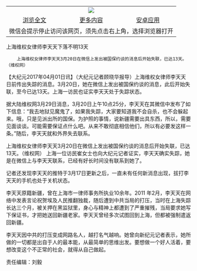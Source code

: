 

<table>
  <tr>
    <td align="center" colspan="3">
      <a href="https://github.com/ogate/ogate/blob/master/README.md"><img src="https://cloud.githubusercontent.com/assets/11880933/13434984/f430fae2-e012-11e5-814f-c2df1e82b247.jpg"/></a>
    </td>
  </tr>
  <tr>
    <td align="center">
      <a href="https://s3.ap-south-1.amazonaws.com/ogatem/oGate.htm?c815737&from=oNote">浏览全文</a>
    </td>
    <td align="center">
      <a href="https://s3.ap-south-1.amazonaws.com/ogatem/oGate.htm?from=oNote">更多内容</a>
    </td>
    <td align="center">
      <a href="https://raw.githubusercontent.com/ogate/up/master/ogate.apk">安卓应用</a>
    </td>
  </tr>
  <tr>
    <td align="center" colspan="3">
      微信会提示停止访问该网页，须先点击右上角，选择浏览器打开
    </td>
  </tr>
</table>    



上海维权女律师李天天下落不明13天






        上海维权女律师李天天3月20日在微信上发出被国保约谈的消息后开始失联，已达13天。（维权网）

【大纪元2017年04月01日讯】（大纪元记者顾晓华报导）上海维权女律师李天天日前传出失踪的消息。3月20日，她在微信上发出被国保约谈的消息，此后开始失联，至今已达13天。上海一访民也证实李天天处于失踪状态。


据大陆维权网3月29日消息，3月20日上午10点25分，李天天在其微信中发布了如下信息：“我去地狱见魔鬼了，如果我失踪，大家要知道我不会自杀，也不会躲起来。哦，只是见派出所的国保。为护照的事情，说新疆需要出具东西，所以，需要见面谈谈。可能需要保证点什么吧。从来不敢彻底相信他们，所以有必要发这样一条。”随后，李天天就和外界失去联系。


上海维权女律师李天天3月20日在微信上发出被国保约谈的消息后开始失联，已达13天。（维权网）
上海一位访民崔女士也向大纪元记者证实，李天天确实失踪，她是在微信上与李天天联系，已经有好长时间没有联系到她了。


记者还发现李天天的推特于3月17日更新之后，一直未有任何新消息出现，拔打李天天的手机也处于关机状态。


李天天原籍新疆，曾在上海市一律师事务所执业10余年。2011 年2月，李天天在网络中发表言论祝贺埃及人民推翻独裁，随后遭到中共当局的打压，当时在上海失踪长达三个月，被关押在黑监狱里，身心与精神上都遭到了严重摧残，当局要求她写下保证书，才把她送回新疆老家。李天天曾经多次试图回到上海，但都被强制遣返回新疆。


李天天因中共的打压变成网路名人，越打名气越响。她曾向新纪元记者表示，她所做的一切都是出自于人的最本能，从最简单的思维出发。要想做一个好人活着，要想改变这个不正常的社会，就得从自己做起。


责任编辑：刘毅



